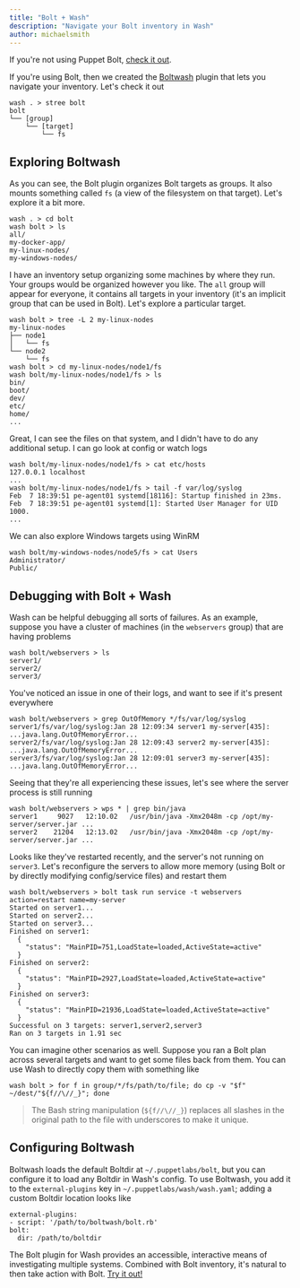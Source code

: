 ```yaml
---
title: "Bolt + Wash"
description: "Navigate your Bolt inventory in Wash"
author: michaelsmith
---
```


If you're not using Puppet Bolt, [check it out](https://puppetlabs.github.io/bolt/).

If you're using Bolt, then we created the [Boltwash](https://github.com/puppetlabs/boltwash) plugin that lets you navigate your inventory. Let's check it out
```
wash . > stree bolt
bolt
└── [group]
    └── [target]
        └── fs
```

## Exploring Boltwash

As you can see, the Bolt plugin organizes Bolt targets as groups. It also mounts something called `fs` (a view of the filesystem on that target). Let's explore it a bit more.
```
wash . > cd bolt
wash bolt > ls
all/
my-docker-app/
my-linux-nodes/
my-windows-nodes/
```

I have an inventory setup organizing some machines by where they run. Your groups would be organized however you like. The `all` group will appear for everyone, it contains all targets in your inventory (it's an implicit group that can be used in Bolt). Let's explore a particular target.
```
wash bolt > tree -L 2 my-linux-nodes
my-linux-nodes
├── node1
│   └── fs
└── node2
    └── fs
wash bolt > cd my-linux-nodes/node1/fs
wash bolt/my-linux-nodes/node1/fs > ls
bin/
boot/
dev/
etc/
home/
...
```

Great, I can see the files on that system, and I didn't have to do any additional setup. I can go look at config or watch logs
```
wash bolt/my-linux-nodes/node1/fs > cat etc/hosts
127.0.0.1 localhost
...
wash bolt/my-linux-nodes/node1/fs > tail -f var/log/syslog
Feb  7 18:39:51 pe-agent01 systemd[18116]: Startup finished in 23ms.
Feb  7 18:39:51 pe-agent01 systemd[1]: Started User Manager for UID 1000.
...
```

We can also explore Windows targets using WinRM
```
wash bolt/my-windows-nodes/node5/fs > cat Users
Administrator/
Public/
```

## Debugging with Bolt + Wash

Wash can be helpful debugging all sorts of failures. As an example, suppose you have a cluster of machines (in the `webservers` group) that are having problems
```
wash bolt/webservers > ls
server1/
server2/
server3/
```

You've noticed an issue in one of their logs, and want to see if it's present everywhere
```
wash bolt/webservers > grep OutOfMemory */fs/var/log/syslog
server1/fs/var/log/syslog:Jan 28 12:09:34 server1 my-server[435]: ...java.lang.OutOfMemoryError...
server2/fs/var/log/syslog:Jan 28 12:09:43 server2 my-server[435]: ...java.lang.OutOfMemoryError...
server3/fs/var/log/syslog:Jan 28 12:09:01 server3 my-server[435]: ...java.lang.OutOfMemoryError...
```

Seeing that they're all experiencing these issues, let's see where the server process is still running
```
wash bolt/webservers > wps * | grep bin/java
server1     9027   12:10.02   /usr/bin/java -Xmx2048m -cp /opt/my-server/server.jar ...
server2    21204   12:13.02   /usr/bin/java -Xmx2048m -cp /opt/my-server/server.jar ...
```

Looks like they've restarted recently, and the server's not running on `server3`. Let's reconfigure the servers to allow more memory (using Bolt or by directly modifying config/service files) and restart them
```
wash bolt/webservers > bolt task run service -t webservers action=restart name=my-server
Started on server1...
Started on server2...
Started on server3...
Finished on server1:
  {
    "status": "MainPID=751,LoadState=loaded,ActiveState=active"
  }
Finished on server2:
  {
    "status": "MainPID=2927,LoadState=loaded,ActiveState=active"
  }
Finished on server3:
  {
    "status": "MainPID=21936,LoadState=loaded,ActiveState=active"
  }
Successful on 3 targets: server1,server2,server3
Ran on 3 targets in 1.91 sec
```

You can imagine other scenarios as well. Suppose you ran a Bolt plan across several targets and want to get some files back from them. You can use Wash to directly copy them with something like
```
wash bolt > for f in group/*/fs/path/to/file; do cp -v "$f" ~/dest/"${f//\//_}"; done
```
> The Bash string manipulation (`${f//\//_}`) replaces all slashes in the original path to the file with underscores to make it unique.

## Configuring Boltwash

Boltwash loads the default Boltdir at `~/.puppetlabs/bolt`, but you can configure it to load any Boltdir in Wash's config. To use Boltwash, you add it to the `external-plugins` key in `~/.puppetlabs/wash/wash.yaml`; adding a custom Boltdir location looks like
```
external-plugins:
- script: '/path/to/boltwash/bolt.rb'
bolt:
  dir: /path/to/boltdir
```

The Bolt plugin for Wash provides an accessible, interactive means of investigating multiple systems. Combined with Bolt inventory, it's natural to then take action with Bolt. [Try it out!](https://github.com/puppetlabs/boltwash#installation-and-configuration)
